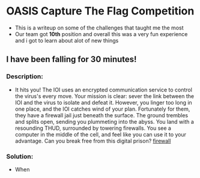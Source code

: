 # OASIS Capture The Flag Competition
- This is a writeup on some of the challenges that taught me the most
- Our team got **10th** position and overall this was a very fun experience and i got to learn about alot of new things

## I have been falling for 30 minutes!
### Description:
- It hits you! The IOI uses an encrypted communication service to control the virus's every move. Your mission is clear: sever the link between the IOI and the virus to isolate and defeat it. However, you linger too long in one place, and the IOI catches wind of your plan. Fortunately for them, they have a firewall jail just beneath the surface. The ground trembles and splits open, sending you plummeting into the abyss. You land with a resounding THUD, surrounded by towering firewalls. You see a computer in the middle of the cell, and feel like you can use it to your advantage. Can you break free from this digital prison? [firewall](https://firewall.oasis.cryptonite.live)

### Solution:
- When 
